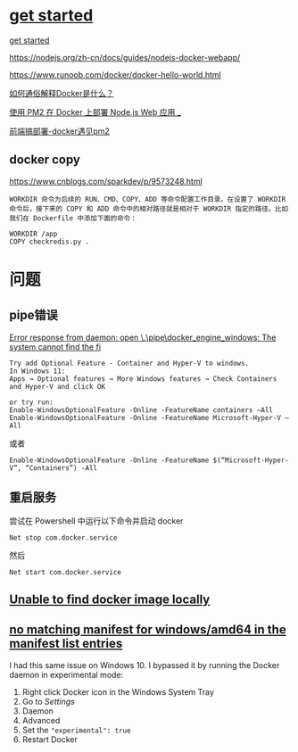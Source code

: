 # [get started](https://docs.docker.com/get-started/)

[get started](https://docs.docker.com/get-started/)

https://nodejs.org/zh-cn/docs/guides/nodejs-docker-webapp/

https://www.runoob.com/docker/docker-hello-world.html

[如何通俗解释Docker是什么？](https://www.zhihu.com/question/28300645)

[使用 PM2 在 Docker 上部署 Node.js Web 应用 _](https://yorkyu.cn/pm2-deploy-nodejs-on-docker-1f8acea34fa4.html)

[前端搞部署-docker遇见pm2](https://juejin.cn/post/6976834360511037453)



## docker copy

https://www.cnblogs.com/sparkdev/p/9573248.html

```
WORKDIR 命令为后续的 RUN、CMD、COPY、ADD 等命令配置工作目录。在设置了 WORKDIR 命令后，接下来的 COPY 和 ADD 命令中的相对路径就是相对于 WORKDIR 指定的路径。比如我们在 Dockerfile 中添加下面的命令：

WORKDIR /app
COPY checkredis.py .
```



# 问题

## pipe错误

[Error response from daemon: open \\.\pipe\docker_engine_windows: The system cannot find the fi](https://forums.docker.com/t/error-response-from-daemon-open-pipe-docker-engine-windows-the-system-cannot-find-the-file-specified/131750)

```
Try add Optional Feature - Container and Hyper-V to windows.
In Windows 11:
Apps → Optional features → More Windows features → Check Containers and Hyper-V and click OK

or try run:
Enable-WindowsOptionalFeature -Online -FeatureName containers –All
Enable-WindowsOptionalFeature -Online -FeatureName Microsoft-Hyper-V –All
```

或者

```
Enable-WindowsOptionalFeature -Online -FeatureName $(“Microsoft-Hyper-V”, “Containers”) -All
```

## 重启服务

尝试在 Powershell 中运行以下命令并启动 docker

```
Net stop com.docker.service
```

然后

```
Net start com.docker.service
```

## [Unable to find docker image locally](https://stackoverflow.com/questions/56512769/unable-to-find-docker-image-locally)

## [no matching manifest for windows/amd64 in the manifest list entries](https://stackoverflow.com/questions/48066994/docker-no-matching-manifest-for-windows-amd64-in-the-manifest-list-entries)

I had this same issue on Windows 10. I bypassed it by running the Docker daemon in experimental mode:

1. Right click Docker icon in the Windows System Tray
2. Go to *Settings*
3. Daemon
4. Advanced
5. Set the `"experimental": true`
6. Restart Docker